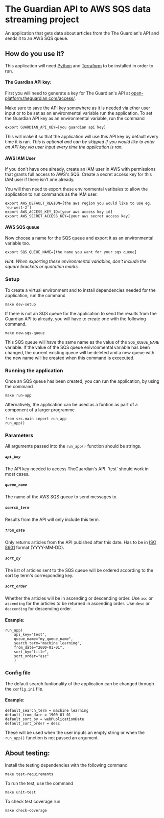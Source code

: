 # The Guardian API to AWS SQS data streaming project
An application that gets data about articles from the The Guardian's API and sends it to an AWS SQS queue.

## How do you use it?

This application will need [Python](https://www.python.org/) and [Terraform](https://developer.hashicorp.com/terraform/install) to be installed in order to run.


#### The Guardian API key:
First you will need to generate a key for The Guardian's API at [open-platform.theguardian.com/access/](https://open-platform.theguardian.com/access/).

Make sure to save the API key somewhere as it is needed via ether user input or to be set as an environmental variable run the application. To set the Guardian API key as an environmental variable, run the command

`export GUARDIAN_API_KEY=[you guardian api key]`

This will make it so that the application will use this API key by default every time it is ran. *This is optional and can be skipped if you would like to enter an API key via user input every time the application is ran.*

#### AWS IAM User
If you don't have one already, create an IAM user in AWS with permissions that grants full access to AWS's SQS.
Create a secret access key for this IAM user if there isn't one already.

You will then need to export these environmental varibales to allow the application to run commands as the IAM user.

```
export AWS_DEFAULT_REGION=[the aws region you would like to use eg. 'eu-west-2']
export AWS_ACCESS_KEY_ID=[your aws access key id]
export AWS_SECRET_ACCESS_KEY=[your aws secret access key]
```

#### AWS SQS queue
Now choose a name for the SQS queue and export it as an environmental variable too.

`export SQS_QUEUE_NAME=[the name you want for your sqs queue]`

*Hint: When exporting these environmental variables, don't include the square brackets or quotation marks.*

### Setup
To create a virtual environment and to install dependencies needed for the application, run the command

`make dev-setup`


If there is not an SQS queue for the application to send the results from the Guardian API to already, you will have to create one with the following command. 

`make new-sqs-queue`

This SQS queue will have the same name as the value of the `SQS_QUEUE_NAME` variable. If the value of the SQS queue enivronmental variable has been changed, the current existing queue will be deleted and a new queue with the new name will be created when this command is excecuted.

### Running the application
Once an SQS queue has been created, you can run the application, by using the command

`make run-app`

Alternatively, the application can be used as a funtion as part of a component of a larger programme.

```
from src.main import run_app
run_app()
```

### Parameters
All arguments passed into the `run_app()` function should be strings.

##### `api_key` 
The API key needed to access TheGuardian's API. 'test' should work in most cases.

##### `queue_name` 
The name of the AWS SQS queue to send messages to.

##### `search_term` 
Results from the API will only include this term.

##### `from_date` 
Only returns articles from the API pubished after this date. Has to be in [ISO 8601](https://www.iso.org/iso-8601-date-and-time-format.html) format (YYYY-MM-DD).

##### `sort_by` 
The list of articles sent to the SQS queue will be ordered according to the sort by term's corresponding key.

##### `sort_order` 
Whether the articles will be in ascending or descending order. Use `asc` or `ascending` for the articles to be returned in ascending order. Use `desc` or `descending` for descending order.


####  Example:
```
run_app(
    api_key="test", 
    queue_name="my_queue_name", 
    search_term="machine learning", 
    from_date="2000-01-01", 
    sort_by="title", 
    sort_order="asc"
    )
```

### Config file
The default search funtionality of the application can be changed through the `config.ini` file.

####  Example:
```
default_search_term = machine learning
default_from_date = 1900-01-01
default_sort_by = webPublicationDate
default_sort_order = desc
```

These will be used when the user inputs an empty string or when the `run_app()` function is not passed an argument.

## About testing:
Install the testing dependencies with the following command

`make test-requirements`

To run the test, use the command

`make unit-test`

To check test coverage run

`make check-coverage`